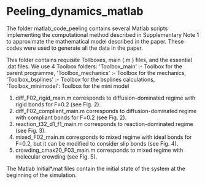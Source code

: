 # Peeling_dynamics_matlab
The folder matlab_code_peeling contains several Matlab scripts implementing the computational method described in Supplementary Note 1 to approximate the mathematical model described in the paper. These codes were used to generate all the data in the paper. 

This folder contains requisite Tollboxes, main (.m ) files, and the essential .dat files.
We use 4 Toolbox folders:
'Toolbox_main'          :- Toolbox for the parent programme,
'Toolbox_mechanics' :-      Toolbox for the mechanics,
'Toolbox_bsplines'  :-    Toolbox for the bsplines calculations,
'Toolbox_minimodel':       Toolbox for the mini model


1. diff_F02_rigid_main.m corresponds to diffusion-dominated regime with rigid bonds for F=0.2 (see Fig. 2).
2. diff_F02_compliant_main.m corresponds to diffusion-dominated regime with compliant bonds for F=0.2 (see Fig. 2).
3. reaction_t32_d1_f1_main.m corresponds to reaction-dominated regime (see Fig. 3).
4. mixed_F02_main.m corresponds to mixed regime with ideal bonds for F=0.2, but it can be modified to consider slip bonds (see Fig. 4).
5. crowding_cmax20_F03_main.m corresponds to mixed regime with molecular crowding  (see Fig. 5).

The Matlab Initial*.mat files contain the initial state of the system at the beginning of the simulation.
